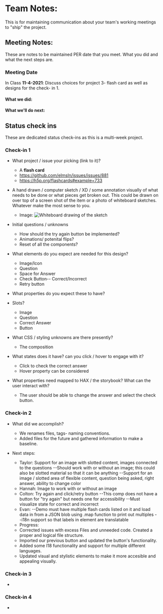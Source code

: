 # Team Notes:
This is for maintaining communication about your team's working meetings to "ship" the project.

## Meeting Notes:
These are notes to be maintained PER date that you meet. What you did and what the next steps are.
### Meeting Date
In Class **11-4-2021**: Discuss choices for project 3- flash card as well as designs for the check- in 1.

#### What we did:


#### What we'll do next:


## Status check ins
These are dedicated status check-ins as this is a multi-week project.

### Check-in 1
- What project / issue your picking (link to it)?
  * A **flash card**
  * https://github.com/elmsln/issues/issues/881
  * https://h5p.org/flashcards#example=733
 
- A hand drawn / computer sketch / XD / some annotation visually of what needs to be done or what pieces get broken out. This could be drawn on over top of a screen shot of the item or a photo of whiteboard sketches. Whatever make the most sense to you.

  * Image:
 ![Whiteboard drawing of the sketch](https://user-images.githubusercontent.com/54961655/140581038-10c788ee-e080-4ac7-bebd-bab248d2a23a.jpg)


- Initial questions / unknowns
  * How should the try again button be implemented?
  * Animations/ potenital flips?
  * Reset of all the components?
 
- What elements do you expect are needed for this design?
  * Image/Icon
  * Question
  * Space for Answer 
  * Check Button-- Correct/Incorrect
  * Retry button
  
- What properties do you expect these to have?

- Slots?
  * Image
  * Question
  * Correct Answer
  * Button
  
- What CSS / styling unknowns are there presently?
  * The composition

- What states does it have? can you click / hover to engage with it?
  * Click to check the correct answer
  * Hover property can be considered

- What properties need mapped to HAX / the storybook? What can the user interact with?
  * The user should be able to change the answer and select the check button.
  
### Check-in 2
- What did we accomplish?
  * We renames files, tags- naming conventions.
  * Added files for the future and gathered information to make a baseline.
  
- Next steps:
  * Taylor: Support for an image with slotted content, images connected to the questions
    --Should work with or without an image; this could also be slotted material so that it can be anything
    --Support for an image / slotted area of flexible content, question being asked, right answer, ability to change color
  * Hannah: Image to work with or without an image
  * Colton: Try again and click/retry button
   --This comp does not have a button for "try again" but needs one for accessibility
   --Must visualize state for correct and incorrect
  * Evan:
    --Demo must have multiple flash cards listed on it and load data in from a JSON blob using .map function to print out multiples
    --i18n support so that labels in element are translatable

  - Progress: 
  * Corrected issues with excess Files and unneeded code. Created a proper and logical file structure. 
  * Imported our previous button and updated the button's functionality. 
  * Added some I18 functionality and support for multiple different languages. 
  * Updated visual and stylistic elements to make it more accesible and appealing visually.
  
     

### Check-in 3
- 


### Check-in 4
- 


